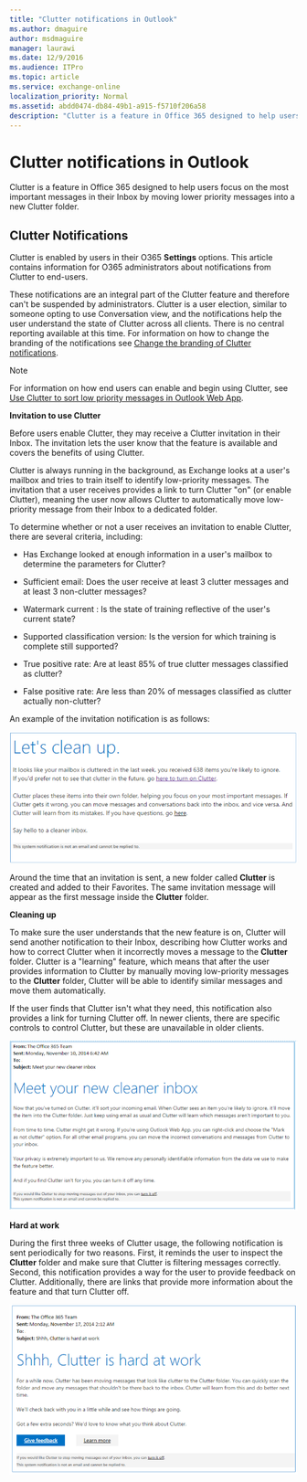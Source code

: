 ```yaml
---
title: "Clutter notifications in Outlook"
ms.author: dmaguire
author: msdmaguire
manager: laurawi
ms.date: 12/9/2016
ms.audience: ITPro
ms.topic: article
ms.service: exchange-online
localization_priority: Normal
ms.assetid: abdd0474-db84-49b1-a915-f5710f206a58
description: "Clutter is a feature in Office 365 designed to help users focus on the most important messages in their Inbox by moving lower priority messages into a new Clutter folder."
---
```


# Clutter notifications in Outlook

Clutter is a feature in Office 365 designed to help users focus on the most important messages in their Inbox by moving lower priority messages into a new Clutter folder.
  
## Clutter Notifications

 Clutter is enabled by users in their O365 **Settings** options. This article contains information for O365 administrators about notifications from Clutter to end-users. 
  
These notifications are an integral part of the Clutter feature and therefore can't be suspended by administrators. Clutter is a user election, similar to someone opting to use Conversation view, and the notifications help the user understand the state of Clutter across all clients. There is no central reporting available at this time. For information on how to change the branding of the notifications see [Change the branding of Clutter notifications](change-clutter-notification-branding.md).
  
> [!NOTE]
> For information on how end users can enable and begin using Clutter, see [Use Clutter to sort low priority messages in Outlook Web App](https://go.microsoft.com/fwlink/p/?LinkId=528411). 
  
 **Invitation to use Clutter**
  
Before users enable Clutter, they may receive a Clutter invitation in their Inbox. The invitation lets the user know that the feature is available and covers the benefits of using Clutter.
  
Clutter is always running in the background, as Exchange looks at a user's mailbox and tries to train itself to identify low-priority messages. The invitation that a user receives provides a link to turn Clutter "on" (or enable Clutter), meaning the user now allows Clutter to automatically move low-priority message from their Inbox to a dedicated folder.
  
To determine whether or not a user receives an invitation to enable Clutter, there are several criteria, including:
  
- Has Exchange looked at enough information in a user's mailbox to determine the parameters for Clutter?
    
- Sufficient email: Does the user receive at least 3 clutter messages and at least 3 non-clutter messages?
    
- Watermark current : Is the state of training reflective of the user's current state?
    
- Supported classification version: Is the version for which training is complete still supported?
    
- True positive rate: Are at least 85% of true clutter messages classified as clutter?
    
- False positive rate: Are less than 20% of messages classified as clutter actually non-clutter?
    
An example of the invitation notification is as follows:
  
![Let's clean up notification sent by Clutter](../../media/d08cb435-4305-4a15-9ffd-eb6e268ae930.png)
  
Around the time that an invitation is sent, a new folder called **Clutter** is created and added to their Favorites. The same invitation message will appear as the first message inside the **Clutter** folder. 
  
 **Cleaning up**
  
To make sure the user understands that the new feature is on, Clutter will send another notification to their Inbox, describing how Clutter works and how to correct Clutter when it incorrectly moves a message to the **Clutter** folder. Clutter is a "learning" feature, which means that after the user provides information to Clutter by manually moving low-priority messages to the **Clutter** folder, Clutter will be able to identify similar messages and move them automatically. 
  
 If the user finds that Clutter isn't what they need, this notification also provides a link for turning Clutter off. In newer clients, there are specific controls to control Clutter, but these are unavailable in older clients. 
  
![Picture of the Meet your new cleaner inbox notification sent by Clutter](../../media/29398c38-47f9-4595-a784-aaf8e1d0395c.png)
  
 **Hard at work**
  
During the first three weeks of Clutter usage, the following notification is sent periodically for two reasons. First, it reminds the user to inspect the **Clutter** folder and make sure that Clutter is filtering messages correctly. Second, this notification provides a way for the user to provide feedback on Clutter. Additionally, there are links that provide more information about the feature and that turn Clutter off. 
  
![Picture of notification sent by Clutter that asks users for feedback](../../media/d47e91a3-d60f-4f81-8c2c-14d9bc9bfa7d.png)
  

